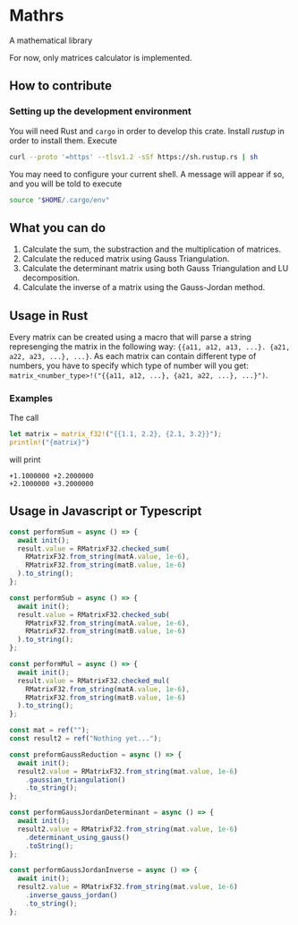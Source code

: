 # Mathrs

A mathematical library

For now, only matrices calculator is implemented.

## How to contribute

### Setting up the development environment

You will need Rust and `cargo` in order to develop this crate. Install _rustup_ in order to install them. Execute

```bash
curl --proto '=https' --tlsv1.2 -sSf https://sh.rustup.rs | sh
```

You may need to configure your current shell. A message will appear if so, and you will be told to execute

```bash
source "$HOME/.cargo/env"
```

## What you can do

1. Calculate the sum, the substraction and the multiplication of matrices.
2. Calculate the reduced matrix using Gauss Triangulation.
3. Calculate the determinant matrix using both Gauss Triangulation and LU decomposition.
4. Calculate the inverse of a matrix using the Gauss-Jordan method.

## Usage in Rust

Every matrix can be created using a macro that will parse a string represenging the matrix in the following way: `{{a11, a12, a13, ...}. {a21, a22, a23, ...}, ...}`. As each matrix can contain different type of numbers, you have to specify which type of number will you get: `matrix_<number_type>!("{{a11, a12, ...}, {a21, a22, ...}, ...}")`.

### Examples

The call

```rust
let matrix = matrix_f32!("{{1.1, 2.2}, {2.1, 3.2}}");
println!("{matrix}")
```

will print

```asdf
+1.1000000 +2.2000000
+2.1000000 +3.2000000
```

## Usage in Javascript or Typescript

```ts
const performSum = async () => {
  await init();
  result.value = RMatrixF32.checked_sum(
    RMatrixF32.from_string(matA.value, 1e-6),
    RMatrixF32.from_string(matB.value, 1e-6)
  ).to_string();
};

const performSub = async () => {
  await init();
  result.value = RMatrixF32.checked_sub(
    RMatrixF32.from_string(matA.value, 1e-6),
    RMatrixF32.from_string(matB.value, 1e-6)
  ).to_string();
};

const performMul = async () => {
  await init();
  result.value = RMatrixF32.checked_mul(
    RMatrixF32.from_string(matA.value, 1e-6),
    RMatrixF32.from_string(matB.value, 1e-6)
  ).to_string();
};

const mat = ref("");
const result2 = ref("Nothing yet...");

const preformGaussReduction = async () => {
  await init();
  result2.value = RMatrixF32.from_string(mat.value, 1e-6)
    .gaussian_triangulation()
    .to_string();
};

const performGaussJordanDeterminant = async () => {
  await init();
  result2.value = RMatrixF32.from_string(mat.value, 1e-6)
    .determinant_using_gauss()
    .toString();
};

const performGaussJordanInverse = async () => {
  await init();
  result2.value = RMatrixF32.from_string(mat.value, 1e-6)
    .inverse_gauss_jordan()
    .to_string();
};
```
